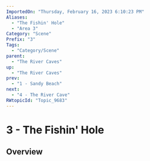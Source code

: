 ```yaml
---
ImportedOn: "Thursday, February 16, 2023 6:10:23 PM"
Aliases:
  - "The Fishin' Hole"
  - "Area 3"
Category: "Scene"
Prefix: "3"
Tags:
  - "Category/Scene"
parent:
  - "The River Caves"
up:
  - "The River Caves"
prev:
  - "1 - Sandy Beach"
next:
  - "4 - The River Cave"
RWtopicId: "Topic_9683"
---
```

# 3 - The Fishin' Hole
## Overview
